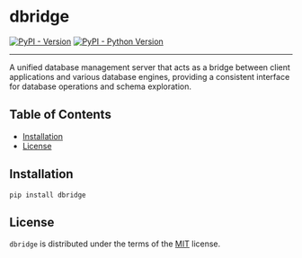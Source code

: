 # dbridge

[![PyPI - Version](https://img.shields.io/pypi/v/dbridge.svg)](https://pypi.org/project/dbridge)
[![PyPI - Python Version](https://img.shields.io/pypi/pyversions/dbridge.svg)](https://pypi.org/project/dbridge)

---

A unified database management server that acts as a bridge between client applications and various database engines, providing a consistent interface for database operations and schema exploration.

## Table of Contents

- [Installation](#installation)
- [License](#license)

## Installation

```console
pip install dbridge
```

## License

`dbridge` is distributed under the terms of the [MIT](https://spdx.org/licenses/MIT.html) license.
